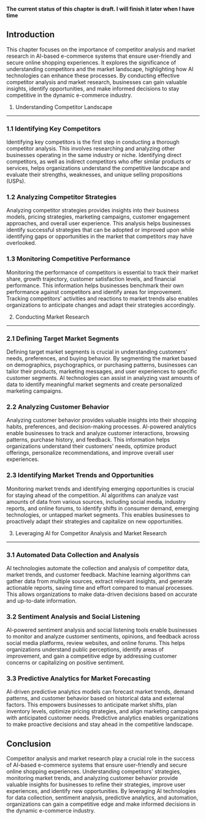 **The current status of this chapter is draft. I will finish it later when I have time**

Introduction
------------

This chapter focuses on the importance of competitor analysis and market research in AI-based e-commerce systems that ensure user-friendly and secure online shopping experiences. It explores the significance of understanding competitors and the market landscape, highlighting how AI technologies can enhance these processes. By conducting effective competitor analysis and market research, businesses can gain valuable insights, identify opportunities, and make informed decisions to stay competitive in the dynamic e-commerce industry.

1. Understanding Competitor Landscape
-------------------------------------

### 1.1 Identifying Key Competitors

Identifying key competitors is the first step in conducting a thorough competitor analysis. This involves researching and analyzing other businesses operating in the same industry or niche. Identifying direct competitors, as well as indirect competitors who offer similar products or services, helps organizations understand the competitive landscape and evaluate their strengths, weaknesses, and unique selling propositions (USPs).

### 1.2 Analyzing Competitor Strategies

Analyzing competitor strategies provides insights into their business models, pricing strategies, marketing campaigns, customer engagement approaches, and overall user experience. This analysis helps businesses identify successful strategies that can be adopted or improved upon while identifying gaps or opportunities in the market that competitors may have overlooked.

### 1.3 Monitoring Competitive Performance

Monitoring the performance of competitors is essential to track their market share, growth trajectory, customer satisfaction levels, and financial performance. This information helps businesses benchmark their own performance against competitors and identify areas for improvement. Tracking competitors' activities and reactions to market trends also enables organizations to anticipate changes and adapt their strategies accordingly.

2. Conducting Market Research
-----------------------------

### 2.1 Defining Target Market Segments

Defining target market segments is crucial in understanding customers' needs, preferences, and buying behavior. By segmenting the market based on demographics, psychographics, or purchasing patterns, businesses can tailor their products, marketing messages, and user experiences to specific customer segments. AI technologies can assist in analyzing vast amounts of data to identify meaningful market segments and create personalized marketing campaigns.

### 2.2 Analyzing Customer Behavior

Analyzing customer behavior provides valuable insights into their shopping habits, preferences, and decision-making processes. AI-powered analytics enable businesses to track and analyze customer interactions, browsing patterns, purchase history, and feedback. This information helps organizations understand their customers' needs, optimize product offerings, personalize recommendations, and improve overall user experiences.

### 2.3 Identifying Market Trends and Opportunities

Monitoring market trends and identifying emerging opportunities is crucial for staying ahead of the competition. AI algorithms can analyze vast amounts of data from various sources, including social media, industry reports, and online forums, to identify shifts in consumer demand, emerging technologies, or untapped market segments. This enables businesses to proactively adapt their strategies and capitalize on new opportunities.

3. Leveraging AI for Competitor Analysis and Market Research
------------------------------------------------------------

### 3.1 Automated Data Collection and Analysis

AI technologies automate the collection and analysis of competitor data, market trends, and customer feedback. Machine learning algorithms can gather data from multiple sources, extract relevant insights, and generate actionable reports, saving time and effort compared to manual processes. This allows organizations to make data-driven decisions based on accurate and up-to-date information.

### 3.2 Sentiment Analysis and Social Listening

AI-powered sentiment analysis and social listening tools enable businesses to monitor and analyze customer sentiments, opinions, and feedback across social media platforms, review websites, and online forums. This helps organizations understand public perceptions, identify areas of improvement, and gain a competitive edge by addressing customer concerns or capitalizing on positive sentiment.

### 3.3 Predictive Analytics for Market Forecasting

AI-driven predictive analytics models can forecast market trends, demand patterns, and customer behavior based on historical data and external factors. This empowers businesses to anticipate market shifts, plan inventory levels, optimize pricing strategies, and align marketing campaigns with anticipated customer needs. Predictive analytics enables organizations to make proactive decisions and stay ahead in the competitive landscape.

Conclusion
----------

Competitor analysis and market research play a crucial role in the success of AI-based e-commerce systems that ensure user-friendly and secure online shopping experiences. Understanding competitors' strategies, monitoring market trends, and analyzing customer behavior provide valuable insights for businesses to refine their strategies, improve user experiences, and identify new opportunities. By leveraging AI technologies for data collection, sentiment analysis, predictive analytics, and automation, organizations can gain a competitive edge and make informed decisions in the dynamic e-commerce industry.
